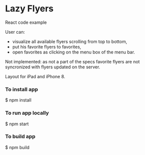# Lazy Flyers

React code example

User can:
* visualize all available flyers scrolling from top to bottom,
* put his favorite flyers to favorites,
* open favorites as clicking on the menu box of the menu bar.

Not implemented: as not a part of the specs favorite flyers are 
not syncronized with flyers updated on the server.

Layout for iPad and iPhone 8.

### To install app

$ npm install

### To run app locally

$ npm start

### To build app

$ npm build